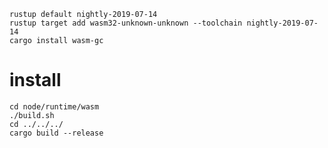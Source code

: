 

    rustup default nightly-2019-07-14
    rustup target add wasm32-unknown-unknown --toolchain nightly-2019-07-14
    cargo install wasm-gc

# install

    cd node/runtime/wasm
    ./build.sh
    cd ../../../
    cargo build --release
